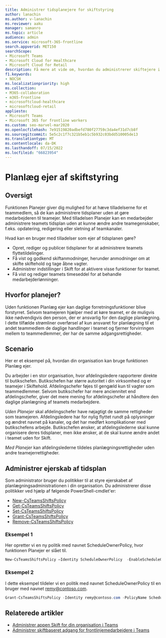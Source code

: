 ```yaml
---
title: Administrer tidsplanejere for skiftstyring
author: lanachin
ms.author: v-lanachin
ms.reviewer: aaku
manager: samanro
ms.topic: article
audience: admin
ms.service: microsoft-365-frontline
search.appverid: MET150
searchScope:
- Microsoft Teams
- Microsoft Cloud for Healthcare
- Microsoft Cloud for Retail
description: Få mere at vide om, hvordan du administrerer skiftejere i forbindelse med planlægningsstyring. Du kan angive en politik for at hæve tilladelsen for et teammedlem til en planejer.
f1.keywords:
- NOCSH
ms.localizationpriority: high
ms.collection:
- M365-collaboration
- m365-frontline
- microsoftcloud-healthcare
- microsoftcloud-retail
appliesto:
- Microsoft Teams
- Microsoft 365 for frontline workers
ms.custom: seo-marvel-mar2020
ms.openlocfilehash: 7e91519820adbefd780f27759c3da4ef31d7cb8f
ms.sourcegitcommit: 5e5c2c1f7c321b5eb1c5b932c03bdd510005de13
ms.translationtype: MT
ms.contentlocale: da-DK
ms.lasthandoff: 07/15/2022
ms.locfileid: "66823954"
---
```

# <a name="schedule-owner-for-shift-management"></a>Planlæg ejer af skiftstyring

## <a name="overview"></a>Oversigt

Funktionen Planejer giver dig mulighed for at hæve tilladelserne for et teammedlem, så de kan administrere tidsplaner uden at gøre medarbejderen til teamejer. Med tilladelsen Planejer kan en medarbejder administrere teamets tidsplan uden at kunne ændre andre teamegenskaber, f.eks. opdatering, redigering eller sletning af teamkanaler.

Hvad kan en bruger med tilladelser som ejer af tidsplanen gøre?

- Opret, rediger og publicer tidsplaner for at administrere teamets flyttetildelinger.
- Få vist og godkend skiftanmodninger, herunder anmodninger om at skifte skiftehold og tage åbne vagter.
- Administrer indstillinger i Skift for at aktivere visse funktioner for teamet.
- Få vist og rediger teamets timeseddel for at behandle medarbejderlønninger.

## <a name="why-schedule-owner"></a>Hvorfor planejer?

Uden funktionen Planlæg ejer kan daglige forretningsfunktioner blive forstyrret. Selvom teamejeren hjælper med at køre teamet, er de muligvis ikke nødvendigvis den person, der er ansvarlig for den daglige planlægning. I dette tilfælde strømliner overførsel af kun ansvaret for planlægning til et andet teammedlem de daglige handlinger i teamet og fjerner forvirringen mellem to teammedlemmer, der har de samme adgangsrettigheder.

## <a name="scenario"></a>Scenario

Her er et eksempel på, hvordan din organisation kan bruge funktionen Planlæg ejer.

Du arbejder i en stor organisation, hvor afdelingsledere rapporterer direkte til butikschefen. Butikschefen har større autoritet i din virksomhed og er teamejer i Skiftehold. Afdelingschefer føjes til gengæld kun til vagter som teammedlemmer. Selvom butikschefer har mere anciennitet end afdelingschefer, giver det mere mening for afdelingschefer at håndtere den daglige planlægning af teamets medarbejdere.

*Uden Planejer* skal afdelingschefer have nøjagtigt de samme rettigheder som teamejeren. Afdelingsledere har for nylig flyttet rundt på oplysninger og ændret navnet på kanaler, og det har medført komplikationer med butikschefens arbejde. Butikschefen ønsker, at afdelingslederne skal kunne organisere deres tidsplaner, men ikke ønsker, at de skal kunne ændre andet i teamet uden for Skift.

*Med Planejer* kan afdelingslederne tildeles planlægningsrettigheder uden andre teamejerrettigheder.

## <a name="manage-schedule-ownership"></a>Administrer ejerskab af tidsplan

Som administrator bruger du politikker til at styre ejerskabet af planlægningsadministrationen i din organisation. Du administrerer disse politikker ved hjælp af følgende PowerShell-cmdlet'er:

- [New-CsTeamsShiftsPolicy](/powershell/module/teams/new-csteamsshiftspolicy?view=teams-ps)
- [Get-CsTeamsShiftsPolicy](/powershell/module/teams/get-csteamsshiftspolicy?view=teams-ps)
- [Set-CsTeamsShiftsPolicy](/powershell/module/teams/set-csteamsshiftspolicy?view=teams-ps)
- [Grant-CsTeamsShiftsPolicy](/powershell/module/teams/grant-csteamsshiftspolicy?view=teams-ps)
- [Remove-CsTeamsShiftsPolicy](/powershell/module/teams/remove-csteamsshiftspolicy?view=teams-ps)

### <a name="example-1"></a>Eksempel 1

Her opretter vi en ny politik med navnet ScheduleOwnerPolicy, hvor funktionen Planejer er slået til.

```powershell
New-CsTeamsShiftsPolicy –Identity ScheduleOwnerPolicy  -EnableScheduleOwnerPermissions $true -AccessType UnrestrictedAccess_TeamsApp
```

### <a name="example-2"></a>Eksempel 2

I dette eksempel tildeler vi en politik med navnet ScheduleOwnerPolicy til en bruger med navnet remy@contoso.com.

```powershell
Grant-CsTeamsShiftsPolicy -Identity remy@contoso.com -PolicyName ScheduleOwnerPolicy
```

## <a name="related-articles"></a>Relaterede artikler

- [Administrer appen Skift for din organisation i Teams](/microsoftteams/expand-teams-across-your-org/shifts/manage-the-shifts-app-for-your-organization-in-teams?bc=/microsoft-365/frontline/breadcrumb/toc.json&toc=/microsoft-365/frontline/toc.json)
- [Administrer skiftbaseret adgang for frontlinjemedarbejdere i Teams](manage-shift-based-access-flw.md)
